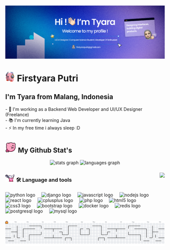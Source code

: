 <!--Banner-->
![ki1rei Banner Image](asset/banner.png)

###

# <img src="asset/kirby_vibing.gif" width="30" alt="kirby" /> Firstyara Putri

###
###

<h2 align="left"><b>I'm Tyara from Malang, Indonesia</b></h2>

<p align="left">
- 🔭 I'm working as a Backend Web Developer and UI/UX Designer (Freelance)<br>
- 📚 I'm currently learning Java<br>
- ⚡ In my free time i always sleep :D
</p>

###
###
>

<h2 align="left"><img src="asset/kirby_fly.gif" width="35" alt="kirby buff" /> My Github Stat's</h2>
<div align="center">
  <picture>
    <source media="(prefers-color-scheme: dark)" srcset="https://github-readme-stats.vercel.app/api?username=ki1rei&hide_title=false&hide_rank=false&show_icons=true&include_all_commits=true&count_private=true&disable_animations=false&theme=dracula&locale=en&hide_border=false">
    <source media="(prefers-color-scheme: light)" srcset="https://github-readme-stats.vercel.app/api?username=ki1rei&hide_title=false&hide_rank=false&show_icons=true&include_all_commits=true&count_private=true&disable_animations=false&theme=default&locale=en&hide_border=false">
    <img src="https://github-readme-stats.vercel.app/api?username=ki1rei&hide_title=false&hide_rank=false&show_icons=true&include_all_commits=true&count_private=true&disable_animations=false&theme=dracula&locale=en&hide_border=false" height="150" alt="stats graph" />
  </picture>
  <picture>
    <source media="(prefers-color-scheme: dark)" srcset="https://github-readme-stats.vercel.app/api/top-langs?username=ki1rei&locale=en&hide_title=false&layout=compact&card_width=320&langs_count=5&theme=dracula&hide_border=false">
    <source media="(prefers-color-scheme: light)" srcset="https://github-readme-stats.vercel.app/api/top-langs?username=ki1rei&locale=en&hide_title=false&layout=compact&card_width=320&langs_count=5&theme=default&hide_border=false">
    <img src="https://github-readme-stats.vercel.app/api/top-langs?username=ki1rei&locale=en&hide_title=false&layout=compact&card_width=320&langs_count=5&theme=dracula&hide_border=false" height="150" alt="languages graph" />
  </picture>
</div>

###
###

<img align="right" height="150" src="asset/Guren.gif"  />

###

<h3 align="left"><img src="asset/kirby_pan.gif" width="30" alt="kirby pan" /> 🛠 Language and tools</h3>

###

<div align="left">
  <img src="https://cdn.jsdelivr.net/gh/devicons/devicon/icons/python/python-original.svg" height="40" alt="python logo"  />
  <img width="12" />
  <img src="https://cdn.jsdelivr.net/gh/devicons/devicon/icons/django/django-plain.svg" height="40" alt="django logo"  />
  <img width="12" />
  <img src="https://cdn.jsdelivr.net/gh/devicons/devicon/icons/javascript/javascript-original.svg" height="40" alt="javascript logo"  />
  <img width="12" />
  <img src="https://cdn.jsdelivr.net/gh/devicons/devicon/icons/nodejs/nodejs-original.svg" height="40" alt="nodejs logo"  />
  <img width="12" />
  <img src="https://cdn.jsdelivr.net/gh/devicons/devicon/icons/react/react-original.svg" height="40" alt="react logo"  />
  <img width="12" />
  <img src="https://cdn.jsdelivr.net/gh/devicons/devicon/icons/cplusplus/cplusplus-original.svg" height="40" alt="cplusplus logo"  />
  <img width="12" />
  <img src="https://cdn.jsdelivr.net/gh/devicons/devicon/icons/php/php-original.svg" height="40" alt="php logo"  />
  <img width="12" />
  <img src="https://cdn.jsdelivr.net/gh/devicons/devicon/icons/html5/html5-original.svg" height="40" alt="html5 logo"  />
  <img width="12" />
  <img src="https://cdn.jsdelivr.net/gh/devicons/devicon/icons/css3/css3-original.svg" height="40" alt="css3 logo"  />
  <img width="12" />
  <img src="https://cdn.jsdelivr.net/gh/devicons/devicon/icons/bootstrap/bootstrap-original.svg" height="40" alt="bootstrap logo"  />
  <img width="12" />
  <img src="https://cdn.jsdelivr.net/gh/devicons/devicon/icons/docker/docker-original.svg" height="40" alt="docker logo"  />
  <img width="12" />
  <img src="https://cdn.jsdelivr.net/gh/devicons/devicon/icons/redis/redis-original.svg" height="40" alt="redis logo"  />
  <img width="12" />
  <img src="https://cdn.jsdelivr.net/gh/devicons/devicon/icons/postgresql/postgresql-original.svg" height="40" alt="postgresql logo"  />
  <img width="12" />
  <img src="https://cdn.jsdelivr.net/gh/devicons/devicon/icons/mysql/mysql-original.svg" height="40" alt="mysql logo"  />
</div>



###

<picture>
  <source media="(prefers-color-scheme: dark)" srcset="https://raw.githubusercontent.com/ki1rei/ki1rei/output/pacman-contribution-graph-dark.svg">
  <source media="(prefers-color-scheme: light)" srcset="https://raw.githubusercontent.com/ki1rei/ki1rei/output/pacman-contribution-graph.svg">
  <img alt="pacman contribution graph" src="https://raw.githubusercontent.com/ki1rei/ki1rei/output/pacman-contribution-graph.svg">
</picture>


###